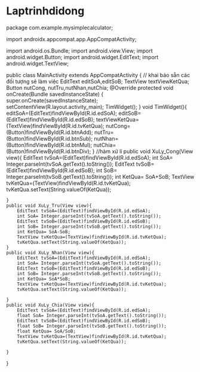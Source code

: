 # Laptrinhdidong
package com.example.mysimplecalculator;

import androidx.appcompat.app.AppCompatActivity;

import android.os.Bundle;
import android.view.View;
import android.widget.Button;
import android.widget.EditText;
import android.widget.TextView;

public class MainActivity extends AppCompatActivity {
// khai báo sẵn các đối tượng sẽ làm việc
    EditText editSoA,editSoB;
    TextView textViewKetQua;
    Button nutCong, nutTru,nutNhan,nutChia;
    @Override
    protected void onCreate(Bundle savedInstanceState) {
        super.onCreate(savedInstanceState);
        setContentView(R.layout.activity_main);
        TimWidget();
    }
    void TimWidget(){
        editSoA=(EditText)findViewById(R.id.edSoA);
        editSoB=(EditText)findViewById(R.id.edSoB);
        textViewKetQua=(TextView)findViewById(R.id.tvKetQua);
        nutCong=(Button)findViewById(R.id.btnAdd);
        nutTru=(Button)findViewById(R.id.btnSub);
        nutNhan=(Button)findViewById(R.id.btnMul);
        nutChia=(Button)findViewById(R.id.btnDiv);
    }
    //hàm xử lí
    public void XuLy_Cong(View view){
        EditText tvSoA=(EditText)findViewById(R.id.edSoA);
        int SoA= Integer.parseInt(tvSoA.getText().toString());
        EditText tvSoB=(EditText)findViewById(R.id.edSoB);
        int SoB= Integer.parseInt(tvSoB.getText().toString());
        int KetQua= SoA+SoB;
        TextView tvKetQua=(TextView)findViewById(R.id.tvKetQua);
        tvKetQua.setText(String.valueOf(KetQua));

    }
    public void XuLy_Tru(View view){
        EditText tvSoA=(EditText)findViewById(R.id.edSoA);
        int SoA= Integer.parseInt(tvSoA.getText().toString());
        EditText tvSoB=(EditText)findViewById(R.id.edSoB);
        int SoB= Integer.parseInt(tvSoB.getText().toString());
        int KetQua= SoA-SoB;
        TextView tvKetQua=(TextView)findViewById(R.id.tvKetQua);
        tvKetQua.setText(String.valueOf(KetQua));
    }
    public void XuLy_Nhan(View view){
        EditText tvSoA=(EditText)findViewById(R.id.edSoA);
        int SoA= Integer.parseInt(tvSoA.getText().toString());
        EditText tvSoB=(EditText)findViewById(R.id.edSoB);
        int SoB= Integer.parseInt(tvSoB.getText().toString());
        int KetQua= SoA*SoB;
        TextView tvKetQua=(TextView)findViewById(R.id.tvKetQua);
        tvKetQua.setText(String.valueOf(KetQua));

    }
    public void XuLy_Chia(View view){
        EditText tvSoA=(EditText)findViewById(R.id.edSoA);
        float SoA= Integer.parseInt(tvSoA.getText().toString());
        EditText tvSoB=(EditText)findViewById(R.id.edSoB);
        float SoB= Integer.parseInt(tvSoB.getText().toString());
        float KetQua= SoA/SoB;
        TextView tvKetQua=(TextView)findViewById(R.id.tvKetQua);
        tvKetQua.setText(String.valueOf(KetQua));

    }

}

